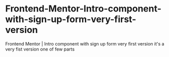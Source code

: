 # Frontend-Mentor-Intro-component-with-sign-up-form-very-first-version
Frontend Mentor | Intro component with sign up form very first version
it's a very fist version one of few parts
